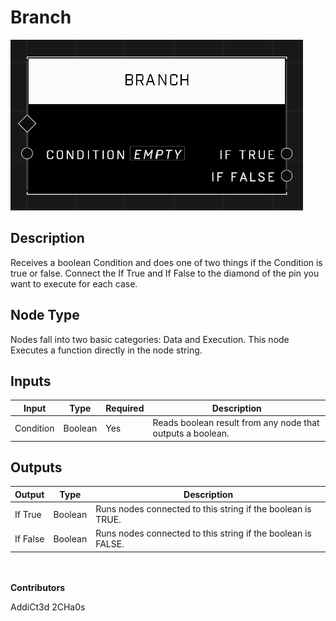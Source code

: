 # Branch
![](../../../.gitbook/assets/branch.png)
## Description
Receives a boolean Condition and does one of two things if the Condition is true or false. Connect the If True and If False to the diamond of the pin you want to execute for each case.

## Node Type
Nodes fall into two basic categories: Data and Execution. This node Executes a function directly in the node string.

## Inputs
| Input | Type | Required | Description |
|------------------|------------------|----------|--------------------------------------------------------------|
| Condition | Boolean | Yes | Reads boolean result from any node that outputs a boolean. |

## Outputs
| Output | Type | Description |
|------------------|------------------|--------------------------------------------------------------|
| If True | Boolean | Runs nodes connected to this string if the boolean is TRUE. |
| If False | Boolean | Runs nodes connected to this string if the boolean is FALSE. |

\
\
**Contributors**

AddiCt3d 2CHa0s